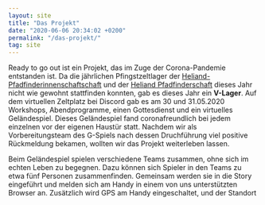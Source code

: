 ```yaml
---
layout: site
title: "Das Projekt"
date: "2020-06-06 20:34:02 +0200"
permalink: "/das-projekt/"
tag: site
---
```


Ready to go out ist ein Projekt, das im Zuge der Corona-Pandemie entstanden ist.
Da die jährlichen Pfingstzeltlager der
[Heliand-Pfadfinderinnenschaftschaft](https://heliand-pfadfinderinnenschaft.de) und
der [Heliand Pfadfinderschaft](https://heliand-pfadfinderschaft.de) dieses Jahr
nicht wie gewohnt stattfinden konnten, gab es dieses Jahr ein __V-Lager__.
Auf dem virtuellen Zeltplatz bei Discord gab es am 30 und 31.05.2020 Workshops,
Abendprogramme, einen Gottesdienst und ein virtuelles Geländespiel. Dieses
Geländespiel fand coronafreundlich bei jedem einzelnen vor der eigenen Haustür
statt. Nachdem wir als Vorbereitungsteam des G-Spiels nach dessen Druchführung
viel positive Rückmeldung bekamen, wollten wir das Projekt weiterleben lassen.

Beim Geländespiel spielen verschiedene Teams zusammen, ohne sich im echten Leben
zu begegnen. Dazu können sich Spieler in den Teams zu etwa fünf Personen zusammenfinden.
Gemeinsam werden sie in die Story eingeführt und melden sich am Handy in einem
von uns unterstützten Browser an. Zusätzlich wird GPS am Handy eingeschaltet, und der
Standort
